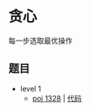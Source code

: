 # 贪心

每一步选取最优操作

## 题目

- level 1
  - [poj 1328](http://poj.org/problem?id=1328) | [代码](./poj1328.cpp)